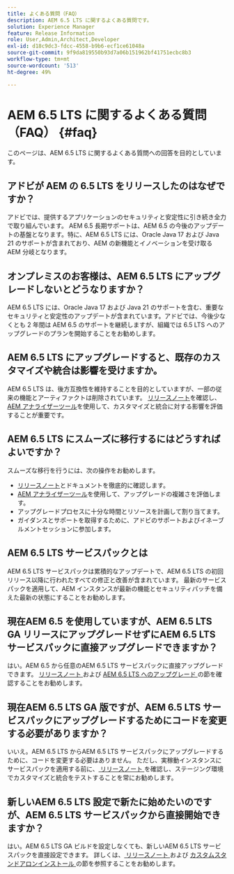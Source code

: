 ```yaml
---
title: よくある質問（FAQ）
description: AEM 6.5 LTS に関するよくある質問です。
solution: Experience Manager
feature: Release Information
role: User,Admin,Architect,Developer
exl-id: d18c9dc3-fdcc-4558-b9b6-ecf1ce61048a
source-git-commit: 9f9da819550b93d7a06b151962bf41751ecbc8b3
workflow-type: tm+mt
source-wordcount: '513'
ht-degree: 49%

---
```


# AEM 6.5 LTS に関するよくある質問（FAQ） {#faq}

このページは、AEM 6.5 LTS に関するよくある質問への回答を目的としています。

## アドビが AEM の 6.5 LTS をリリースしたのはなぜですか？

アドビでは、提供するアプリケーションのセキュリティと安定性に引き続き全力で取り組んでいます。 AEM 6.5 長期サポートは、AEM 6.5 の今後のアップデートの基盤となります。特に、AEM 6.5 LTS には、Oracle Java 17 および Java 21 のサポートが含まれており、AEM の新機能とイノベーションを受け取る AEM 分岐となります。

## オンプレミスのお客様は、AEM 6.5 LTS にアップグレードしないとどうなりますか？

AEM 6.5 LTS には、Oracle Java 17 および Java 21 のサポートを含む、重要なセキュリティと安定性のアップデートが含まれています。アドビでは、今後少なくとも 2 年間は AEM 6.5 のサポートを継続しますが、組織では 6.5 LTS へのアップグレードのプランを開始することをお勧めします。

## AEM 6.5 LTS にアップグレードすると、既存のカスタマイズや統合は影響を受けますか。

AEM 6.5 LTS は、後方互換性を維持することを目的としていますが、一部の従来の機能とアーティファクトは削除されています。
[リリースノート](/help/release-notes/release-notes.md#deprecated-and-removed-features)を確認し、[AEM アナライザーツール](/help/sites-deploying/aem-analyzer.md)を使用して、カスタマイズと統合に対する影響を評価することが重要です。

## AEM 6.5 LTS にスムーズに移行するにはどうすればよいですか？

スムーズな移行を行うには、次の操作をお勧めします。

* [リリースノート](/help/release-notes/release-notes.md)とドキュメントを徹底的に確認します。
* [AEM アナライザーツール](/help/sites-deploying/aem-analyzer.md)を使用して、アップグレードの複雑さを評価します。
* アップグレードプロセスに十分な時間とリソースを計画して割り当てます。
* ガイダンスとサポートを取得するために、アドビのサポートおよびイネーブルメントセッションに参加します。

## AEM 6.5 LTS サービスパックとは

AEM 6.5 LTS サービスパックは累積的なアップデートで、AEM 6.5 LTS の初回リリース以降に行われたすべての修正と改善が含まれています。 最新のサービスパックを適用して、AEM インスタンスが最新の機能とセキュリティパッチを備えた最新の状態にすることをお勧めします。

## 現在AEM 6.5 を使用していますが、AEM 6.5 LTS GA リリースにアップグレードせずにAEM 6.5 LTS サービスパックに直接アップグレードできますか？

はい。AEM 6.5 から任意のAEM 6.5 LTS サービスパックに直接アップグレードできます。 [ リリースノート ](/help/release-notes/release-notes.md) および [AEM 6.5 LTS へのアップグレード ](/help/sites-deploying/upgrade.md) の節を確認することをお勧めします。

## 現在AEM 6.5 LTS GA 版ですが、AEM 6.5 LTS サービスパックにアップグレードするためにコードを変更する必要がありますか？

いいえ。AEM 6.5 LTS からAEM 6.5 LTS サービスパックにアップグレードするために、コードを変更する必要はありません。 ただし、実稼動インスタンスにサービスパックを適用する前に、[ リリースノート ](/help/release-notes/release-notes.md) を確認し、ステージング環境でカスタマイズと統合をテストすることを常にお勧めします。

## 新しいAEM 6.5 LTS 設定で新たに始めたいのですが、AEM 6.5 LTS サービスパックから直接開始できますか？

はい。AEM 6.5 LTS GA ビルドを設定しなくても、新しいAEM 6.5 LTS サービスパックを直接設定できます。 詳しくは、[ リリースノート ](/help/release-notes/release-notes.md) および [ カスタムスタンドアロンインストール ](/help/sites-deploying/custom-standalone-install.md) の節を参照することをお勧めします。
